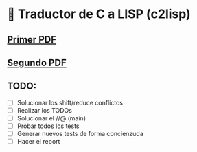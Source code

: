 # 🔡 Traductor de C a LISP (c2lisp)

## [Primer PDF](https://docs.google.com/document/d/1mOGhNmHDK6k_qsxzFedY75u8_SP836YkuOsG2FEDStc/edit?usp=sharing)
## [Segundo PDF](https://docs.google.com/document/d/1fobIiB3e-sIORUfHoCTM9VJN4tFkLC3tTWqmSb9-WPU/edit?usp=sharing)

## TODO:
- [ ] Solucionar los shift/reduce conflictos
- [ ] Realizar los TODOs
- [ ] Solucionar el //@ (main)
- [ ] Probar todos los tests
- [ ] Generar nuevos tests de forma concienzuda
- [ ] Hacer el report
